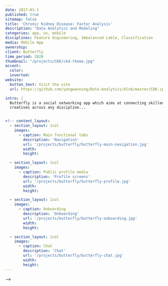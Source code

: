 ```yaml
---
date: 2017-01-1
published: true
sitemap: false
title: 'Chronic Kidney Disease: Factor Analysis' 
description: "Data Analytics and Modeling"
categories: app, ux, mobile
disciplines: Feature Engineering, Imbalanced Lable, Classification
media: Mobile App
ownership:
client: Butterfly
time_period: 2020
thumbnail: "/projects/CKD/ckd-theme.jpg"
accent:
  color:
  inverted:
website:
  button_text: Visit the site
  url: https://github.com/yangwanning/Data-Analytics/blob/master/CDK.ipynb

intro: |
  Butterfly is a social networking app which aims at connecting skilled
  creatives across any discipline...


<!-- content_layout:
  - section_layout: 1col
    images:
      - caption: Main functional tabs
        description: 'Navigation'
        url: '/projects/butterfly/butterfly-main-navigation.jpg'
        width:
        height:

  - section_layout: 1col
    images:
      - caption: Public profile media
        description: 'Profile screens'
        url: '/projects/butterfly/butterfly-profile.jpg'
        width:
        height:

  - section_layout: 1col
    images:
      - caption: Onboarding
        description: 'Onboarding'
        url: '/projects/butterfly/butterfly-onboarding.jpg'
        width:
        height:

  - section_layout: 1col
    images:
      - caption: Chat
        description: 'Chat'
        url: '/projects/butterfly/butterfly-chat.jpg'
        width:
        height:
---
```

 -->
